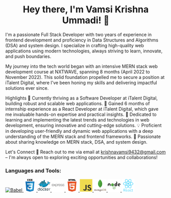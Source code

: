 

<h1 align="center">Hey there, I'm Vamsi Krishna Ummadi! 👋</h1>

I'm a passionate Full Stack Developer with two years of experience in frontend development and proficiency in Data Structures and Algorithms (DSA) and system design. I specialize in crafting high-quality web applications using modern technologies, always striving to learn, innovate, and push boundaries.

My journey into the tech world began with an intensive MERN stack web development course at NXTWAVE, spanning 8 months (April 2022 to November 2022). This solid foundation propelled me to secure a position at iTalent Digital, where I've been honing my skills and delivering impactful solutions ever since.

Highlights
🔭 Currently thriving as a Software Developer at iTalent Digital, building robust and scalable web applications.
💼 Gained 6 months of internship experience as a React Developer at iTalent Digital, which gave me invaluable hands-on expertise and practical insights.
🌱 Dedicated to learning and implementing the latest trends and technologies in web development, ensuring innovative and cutting-edge solutions.
💡 Proficient in developing user-friendly and dynamic web applications with a deep understanding of the MERN stack and frontend frameworks.
💬 Passionate about sharing knowledge on MERN stack, DSA, and system design.


Let's Connect
📧 Reach out to me via email at krishnavamsi9432@gmail.com – I'm always open to exploring exciting opportunities and collaborations!

<h3 align="left">Languages and Tools:</h3>
<p align="left"> 
   <a href="https://babeljs.io/" target="_blank" rel="noreferrer"> 
     <img src="https://www.vectorlogo.zone/logos/babeljs/babeljs-icon.svg" alt="Babel" width="40" height="40"/>
   </a> 
   <a href="https://www.w3schools.com/css/" target="_blank" rel="noreferrer"> 
     <img src="https://raw.githubusercontent.com/devicons/devicon/master/icons/css3/css3-original-wordmark.svg" alt="CSS3" width="40" height="40"/>
   </a> 
   <a href="https://www.docker.com/" target="_blank" rel="noreferrer">
      <img src="https://raw.githubusercontent.com/devicons/devicon/master/icons/docker/docker-original-wordmark.svg" alt="Docker" width="40" height="40"/> 
   </a>
  <a href="https://expressjs.com" target="_blank" rel="noreferrer"> 
    <img src="https://raw.githubusercontent.com/devicons/devicon/master/icons/express/express-original-wordmark.svg" alt="Express.js" width="40" height="40"/>
  </a> 
  <a href="https://www.w3.org/html/" target="_blank" rel="noreferrer"> 
    <img src="https://raw.githubusercontent.com/devicons/devicon/master/icons/html5/html5-original-wordmark.svg" alt="HTML5" width="40" height="40"/>
  </a> 
  <a href="https://developer.mozilla.org/en-US/docs/Web/JavaScript" target="_blank" rel="noreferrer"> 
   <img src="https://raw.githubusercontent.com/devicons/devicon/master/icons/javascript/javascript-original.svg" alt="JavaScript" width="40" height="40"/>
  </a> 
  <a href="https://www.mongodb.com/" target="_blank" rel="noreferrer"> 
    <img src="https://raw.githubusercontent.com/devicons/devicon/master/icons/mongodb/mongodb-original-wordmark.svg" alt="MongoDB" width="40" height="40"/>
  </a>
  <a href="https://nodejs.org" target="_blank" rel="noreferrer"> 
    <img src="https://raw.githubusercontent.com/devicons/devicon/master/icons/nodejs/nodejs-original-wordmark.svg" alt="Node.js" width="40" height="40"/> 
  </a>
  <a href="https://reactjs.org/" target="_blank" rel="noreferrer"> 
    <img src="https://raw.githubusercontent.com/devicons/devicon/master/icons/react/react-original-wordmark.svg" alt="React.js" width="40" height="40"/> 
  </a>
</p>

